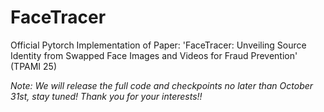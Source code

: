 # FaceTracer
Official Pytorch Implementation of Paper: 'FaceTracer: Unveiling Source Identity from Swapped Face Images and Videos for Fraud Prevention' (TPAMI 25)

*Note: We will release the full code and checkpoints no later than October 31st, stay tuned! Thank you for your interests!!*
